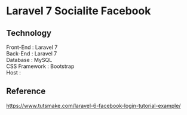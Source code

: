 # Laravel 7 Socialite Facebook

## Technology
Front-End : Laravel 7  
Back-End : Laravel 7  
Database : MySQL  
CSS Framework : Bootstrap  
Host :

## Reference
https://www.tutsmake.com/laravel-6-facebook-login-tutorial-example/
